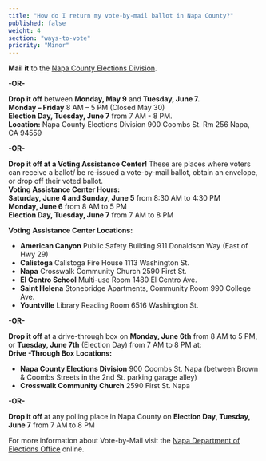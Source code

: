 ```yaml
---
title: "How do I return my vote-by-mail ballot in Napa County?"
published: false
weight: 4
section: "ways-to-vote"
priority: "Minor"
---
```


**Mail it** to the [Napa County Elections Division](#section-election-office-contact).  

**-OR-**  

**Drop it off** between **Monday, May 9** and **Tuesday, June 7.**  
  **Monday – Friday** 8 AM – 5 PM (Closed May 30)  
  **Election Day, Tuesday, June 7** from 7 AM - 8 PM.  
  **Location:** Napa County Elections Division 900 Coombs St. Rm 256 Napa, CA 94559  
  
**-OR-**  

**Drop it off at a Voting Assistance Center!** These are places where voters can receive a ballot/ be re-issued a vote-by-mail ballot, obtain an envelope, or drop off their voted ballot.  
  **Voting Assistance Center Hours:**  
  **Saturday, June 4 and Sunday, June 5** from 8:30 AM to 4:30 PM  
  **Monday, June 6** from 8 AM to 5 PM  
  **Election Day, Tuesday, June 7** from 7 AM to 8 PM  
  
  **Voting Assistance Center Locations:**  
  - **American Canyon** Public Safety Building 911 Donaldson Way (East of Hwy 29)  
  - **Calistoga** Calistoga Fire House 1113 Washington St.  
  - **Napa** Crosswalk Community Church 2590 First St.  
  - **El Centro School** Multi-use Room 1480 El Centro Ave.  
  - **Saint Helena** Stonebridge Apartments, Community Room 990 College Ave.  
  - **Yountville** Library Reading Room 6516 Washington St.  
  
**-OR-**  

**Drop it off** at a drive-through box on **Monday, June 6th** from 8 AM to 5 PM, or **Tuesday, June 7th** (Election Day) from 7 AM to 8 PM at:  
  **Drive -Through Box Locations:**  
  - **Napa County Elections Division** 900 Coombs St. Napa (between Brown & Coombs Streets in the 2nd St. parking garage alley)  
  - **Crosswalk Community Church** 2590 First St. Napa  
  
**-OR-**  

**Drop it off** at any polling place in Napa County on **Election Day, Tuesday, June 7** from 7 AM to 8 PM  

For more information about Vote-by-Mail visit the [Napa Department of Elections Office](http://www.countyofnapa.org/Elections/FAQ/) online.  
